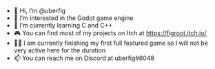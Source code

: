 - 👋 Hi, I’m @uberfig
- 👀 I’m interested in the Godot game engine
- 🌱 I’m currently learning C and C++
- 🎮 You can find most of my projects on Itch at https://figroot.itch.io/
- 👨‍💻 I am currently finishing my first full featured game so I will not be very active here for the duration
- 📫 You can reach me on Discord at uberfig#6048

<!---
uberfig/uberfig is a ✨ special ✨ repository because its `README.md` (this file) appears on your GitHub profile.
You can click the Preview link to take a look at your changes.
--->
